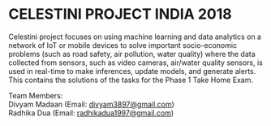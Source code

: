 # CELESTINI PROJECT INDIA 2018
Celestini project focuses on using machine learning and data analytics on
a network of IoT or mobile devices to solve important socio-economic problems
(such as road safety, air pollution, water quality) where the data collected from sensors,
such as video cameras, air/water quality sensors, is used in real-time to make inferences, update models, and generate alerts.
This contains the solutions of the tasks for the Phase 1 Take Home Exam.  

Team Members:  
Divyam Madaan (Email: divyam3897@gmail.com)  
Radhika Dua (Email: radhikadua1997@gmail.com)
